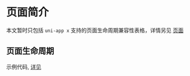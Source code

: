 # 页面简介

本文暂时只包括 `uni-app x` 支持的页面生命周期兼容性表格，详情另见 [页面](https://uniapp.dcloud.net.cn/tutorial/page.html)

## 页面生命周期

<!-- PAGEINSTANCE.lifeCycle.compatibility -->

示例代码, [详见](./vue/README.md#lifecycle-options)